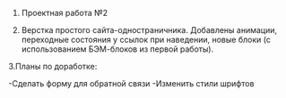 1. Проектная работа №2

2. Верстка простого сайта-одностраничника.
Добавлены анимации, переходные состояния у ссылок при наведении, новые блоки (с использованием БЭМ-блоков из первой работы).

3.Планы по доработке:

-Сделать форму для обратной связи
-Изменить стили шрифтов
